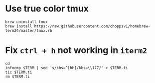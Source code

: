# Use true color tmux
```
brew uninstall tmux
brew install https://raw.githubusercontent.com/choppsv1/homebrew-term24/master/tmux.rb
```

# Fix `ctrl + h` not working in `iterm2`
```
cd
infocmp $TERM | sed 's/kbs=^[hH]/kbs=\\177/' > $TERM.ti
tic $TERM.ti
rm $TERM.ti
```
